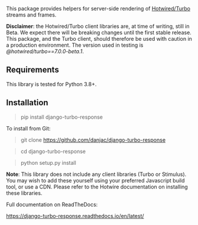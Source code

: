 This package provides helpers for server-side rendering of [Hotwired/Turbo](https://turbo.hotwire.dev/) streams and frames.

**Disclaimer**: the Hotwired/Turbo client libraries are, at time of writing, still in Beta. We expect there will be breaking changes until the first stable release. This package, and the Turbo client, should therefore be used with caution in a production environment. The version used in testing is *@hotwired/turbo==7.0.0-beta.1*.


## Requirements

This library is tested for Python 3.8+.

## Installation

> pip install django-turbo-response

To install from Git:

> git clone https://github.com/danjac/django-turbo-response

> cd django-turbo-response

> python setup.py install

**Note**: This library does not include any client libraries (Turbo or Stimulus). You may wish to add these yourself using your preferred Javascript build tool, or use a CDN. Please refer to the Hotwire documentation on installing these libraries.

Full documentation on ReadTheDocs:

https://django-turbo-response.readthedocs.io/en/latest/
